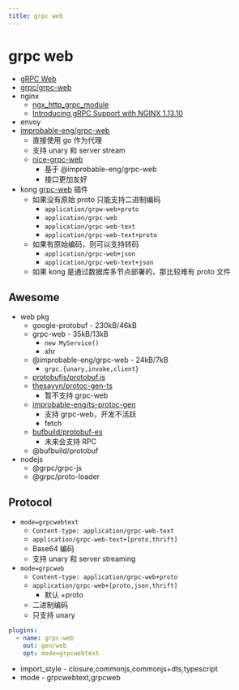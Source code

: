 ```yaml
---
title: grpc web
---
```


# grpc web

- [gRPC Web](https://github.com/grpc/grpc/blob/master/doc/PROTOCOL-WEB.md)
- [grpc/grpc-web](https://github.com/grpc/grpc-web)
- nginx
  - [ngx_http_grpc_module](http://nginx.org/en/docs/http/ngx_http_grpc_module.html)
  - [Introducing gRPC Support with NGINX 1.13.10](https://www.nginx.com/blog/nginx-1-13-10-grpc/)
- envoy
- [improbable-eng/grpc-web](https://github.com/improbable-eng/grpc-web)
  - 直接使用 go 作为代理
  - 支持 unary 和 server stream
  - [nice-grpc-web](https://github.com/deeplay-io/nice-grpc/tree/master/packages/nice-grpc-web)
    - 基于 @improbable-eng/grpc-web
    - 接口更加友好
- kong [grpc-web](https://docs.konghq.com/hub/kong-inc/grpc-web/) 插件
  - 如果没有原始 proto 只能支持二进制编码
    - `application/grpw-web+proto`
    - `application/grpc-web`
    - `application/grpc-web-text`
    - `application/grpc-web-text+proto`
  - 如果有原始编码，则可以支持转码
    - `application/grpc-web+json`
    - `application/grpc-web-text+json`
  - 如果 kong 是通过数据库多节点部署的，那比较难有 proto 文件

## Awesome

- web pkg
  - google-protobuf - 230kB/46kB
  - grpc-web - 35kB/13kB
    - `new MyService()`
    - xhr
  - @improbable-eng/grpc-web - 24kB/7kB
    - `grpc.{unary,invoke,client}`
  - [protobufjs/protobuf.js](https://github.com/protobufjs/protobuf.js)
  - [thesayyn/protoc-gen-ts](https://github.com/thesayyn/protoc-gen-ts)
    - 暂不支持 grpc-web
  - [improbable-eng/ts-protoc-gen](https://github.com/improbable-eng/ts-protoc-gen)
    - 支持 grpc-web，开发不活跃
    - fetch
  - [bufbuild/protobuf-es](https://github.com/bufbuild/protobuf-es)
    - 未来会支持 RPC
  - @bufbuild/protobuf
- nodejs
  - @grpc/grpc-js
  - @grpc/proto-loader

## Protocol

- `mode=grpcwebtext`
  - `Content-type: application/grpc-web-text`
  - `application/grpc-web-text+[proto,thrift]`
  - Base64 编码
  - 支持 unary 和 server streaming
- `mode=grpcweb`
  - `Content-type: application/grpc-web+proto`
  - `application/grpc-web+[proto,json,thrift]`
    - 默认 +proto
  - 二进制编码
  - 只支持 unary

```yaml title="buf.gen.yaml"
plugins:
  - name: grpc-web
    out: gen/web
    opt: mode=grpcwebtext
```

- import_style - closure,commonjs,commonjs+dts,typescript
- mode - grpcwebtext,grpcweb
